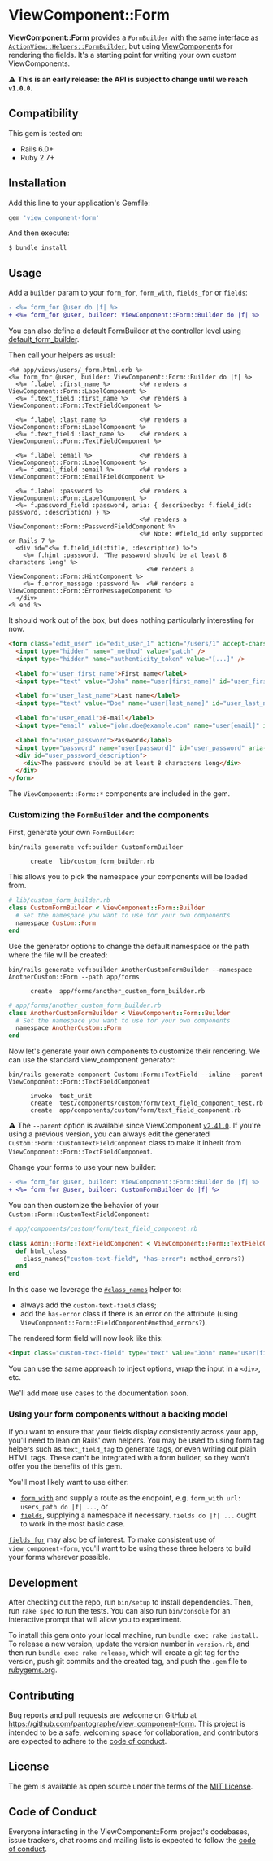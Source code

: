 # ViewComponent::Form

**ViewComponent::Form** provides a `FormBuilder` with the same interface as [`ActionView::Helpers::FormBuilder`](https://api.rubyonrails.org/classes/ActionView/Helpers/FormBuilder.html), but using [ViewComponent](https://github.com/github/view_component)s for rendering the fields. It's a starting point for writing your own custom ViewComponents.

:warning: **This is an early release: the API is subject to change until we reach `v1.0.0`.**

## Compatibility

This gem is tested on:
- Rails 6.0+
- Ruby 2.7+

## Installation

Add this line to your application's Gemfile:

```ruby
gem 'view_component-form'
```

And then execute:

    $ bundle install

## Usage

Add a `builder` param to your `form_for`, `form_with`, `fields_for` or `fields`:

```diff
- <%= form_for @user do |f| %>
+ <%= form_for @user, builder: ViewComponent::Form::Builder do |f| %>
```

You can also define a default FormBuilder at the controller level using [default_form_builder](https://api.rubyonrails.org/classes/ActionController/FormBuilder.html#method-i-default_form_builder).

Then call your helpers as usual:

```erb
<%# app/views/users/_form.html.erb %>
<%= form_for @user, builder: ViewComponent::Form::Builder do |f| %>
  <%= f.label :first_name %>        <%# renders a ViewComponent::Form::LabelComponent %>
  <%= f.text_field :first_name %>   <%# renders a ViewComponent::Form::TextFieldComponent %>

  <%= f.label :last_name %>         <%# renders a ViewComponent::Form::LabelComponent %>
  <%= f.text_field :last_name %>    <%# renders a ViewComponent::Form::TextFieldComponent %>

  <%= f.label :email %>             <%# renders a ViewComponent::Form::LabelComponent %>
  <%= f.email_field :email %>       <%# renders a ViewComponent::Form::EmailFieldComponent %>

  <%= f.label :password %>          <%# renders a ViewComponent::Form::LabelComponent %>
  <%= f.password_field :password, aria: { describedby: f.field_id(: password, :description) } %>
                                    <%# renders a ViewComponent::Form::PasswordFieldComponent %>
                                    <%# Note: #field_id only supported on Rails 7 %>
  <div id="<%= f.field_id(:title, :description) %>">
    <%= f.hint :password, 'The password should be at least 8 characters long' %>
                                      <%# renders a ViewComponent::Form::HintComponent %>
    <%= f.error_message :password %>  <%# renders a ViewComponent::Form::ErrorMessageComponent %>
  </div>
<% end %>
```

It should work out of the box, but does nothing particularly interesting for now.

```html
<form class="edit_user" id="edit_user_1" action="/users/1" accept-charset="UTF-8" method="post">
  <input type="hidden" name="_method" value="patch" />
  <input type="hidden" name="authenticity_token" value="[...]" />

  <label for="user_first_name">First name</label>
  <input type="text" value="John" name="user[first_name]" id="user_first_name" />

  <label for="user_last_name">Last name</label>
  <input type="text" value="Doe" name="user[last_name]" id="user_last_name" />

  <label for="user_email">E-mail</label>
  <input type="email" value="john.doe@example.com" name="user[email]" id="user_email" />

  <label for="user_password">Password</label>
  <input type="password" name="user[password]" id="user_password" aria-describedby="user_password_description" />
  <div id="user_password_description">
    <div>The password should be at least 8 characters long</div>
  </div>
</form>
```

The `ViewComponent::Form::*` components are included in the gem.

### Customizing the `FormBuilder` and the components

First, generate your own `FormBuilder`:

```console
bin/rails generate vcf:builder CustomFormBuilder

      create  lib/custom_form_builder.rb
```

This allows you to pick the namespace your components will be loaded from.

```rb
# lib/custom_form_builder.rb
class CustomFormBuilder < ViewComponent::Form::Builder
  # Set the namespace you want to use for your own components
  namespace Custom::Form
end
```

Use the generator options to change the default namespace or the path where the file will be created:

```console
bin/rails generate vcf:builder AnotherCustomFormBuilder --namespace AnotherCustom::Form --path app/forms

      create  app/forms/another_custom_form_builder.rb
```

```rb
# app/forms/another_custom_form_builder.rb
class AnotherCustomFormBuilder < ViewComponent::Form::Builder
  # Set the namespace you want to use for your own components
  namespace AnotherCustom::Form
end
```

Now let's generate your own components to customize their rendering. We can use the standard view_component generator:

```console
bin/rails generate component Custom::Form::TextField --inline --parent ViewComponent::Form::TextFieldComponent

      invoke  test_unit
      create  test/components/custom/form/text_field_component_test.rb
      create  app/components/custom/form/text_field_component.rb
```

:warning: The `--parent` option is available since ViewComponent [`v2.41.0`](https://viewcomponent.org/CHANGELOG.html#2410). If you're using a previous version, you can always edit the generated `Custom::Form::CustomTextFieldComponent` class to make it inherit from `ViewComponent::Form::TextFieldComponent`.

Change your forms to use your new builder:

```diff
- <%= form_for @user, builder: ViewComponent::Form::Builder do |f| %>
+ <%= form_for @user, builder: CustomFormBuilder do |f| %>
```

You can then customize the behavior of your `Custom::Form::CustomTextFieldComponent`:

```rb
# app/components/custom/form/text_field_component.rb

class Admin::Form::TextFieldComponent < ViewComponent::Form::TextFieldComponent
  def html_class
    class_names("custom-text-field", "has-error": method_errors?)
  end
end
```

In this case we leverage the [`#class_names`](https://api.rubyonrails.org/classes/ActionView/Helpers/TagHelper.html#method-i-class_names) helper to:
- always add the `custom-text-field` class;
- add the `has-error` class if there is an error on the attribute (using `ViewComponent::Form::FieldComponent#method_errors?`).

The rendered form field will now look like this:

```html
<input class="custom-text-field" type="text" value="John" name="user[first_name]" id="user_first_name">
```

You can use the same approach to inject options, wrap the input in a `<div>`, etc.

We'll add more use cases to the documentation soon.

### Using your form components without a backing model

If you want to ensure that your fields display consistently across your app, you'll need to lean on Rails' own helpers. You may be used to using form tag helpers such as `text_field_tag` to generate tags, or even writing out plain HTML tags. These can't be integrated with a form builder, so they won't offer you the benefits of this gem.

You'll most likely want to use either:

- [`form_with`](https://api.rubyonrails.org/v6.1.4/classes/ActionView/Helpers/FormHelper.html#method-i-form_with) and supply a route as the endpoint, e.g. `form_with url: users_path do |f| ...`, or
- [`fields`](https://api.rubyonrails.org/v6.1.4/classes/ActionView/Helpers/FormHelper.html#method-i-fields), supplying a namespace if necessary. `fields do |f| ...` ought to work in the most basic case.

[`fields_for`](https://api.rubyonrails.org/v6.1.4/classes/ActionView/Helpers/FormHelper.html#method-i-fields_for) may also be of interest. To make consistent use of `view_component-form`, you'll want to be using these three helpers to build your forms wherever possible.

## Development

After checking out the repo, run `bin/setup` to install dependencies. Then, run `rake spec` to run the tests. You can also run `bin/console` for an interactive prompt that will allow you to experiment.

To install this gem onto your local machine, run `bundle exec rake install`. To release a new version, update the version number in `version.rb`, and then run `bundle exec rake release`, which will create a git tag for the version, push git commits and the created tag, and push the `.gem` file to [rubygems.org](https://rubygems.org).

## Contributing

Bug reports and pull requests are welcome on GitHub at https://github.com/pantographe/view_component-form. This project is intended to be a safe, welcoming space for collaboration, and contributors are expected to adhere to the [code of conduct](https://github.com/pantographe/view_component-form/blob/master/CODE_OF_CONDUCT.md).

## License

The gem is available as open source under the terms of the [MIT License](https://opensource.org/licenses/MIT).

## Code of Conduct

Everyone interacting in the ViewComponent::Form project's codebases, issue trackers, chat rooms and mailing lists is expected to follow the [code of conduct](https://github.com/pantographe/view_component-form/blob/master/CODE_OF_CONDUCT.md).
